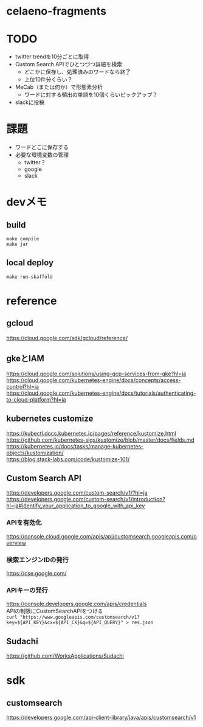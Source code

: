 # celaeno-fragments

# TODO
- twitter trendを10分ごとに取得  
- Custom Search APIでひとつづつ詳細を検索  
  - どこかに保存し、処理済みのワードなら終了  
  - 上位10件分くらい？  
- MeCab（または何か）で形態素分析  
  - ワードに対する頻出の単語を10個くらいピックアップ？  
- slackに投稿  

# 課題
- ワードどこに保存する  
- 必要な環境変数の管理  
  - twitter？  
  - google  
  - slack  


# devメモ
## build
`make compile`  
`make jar`  

## local deploy
`make run-skaffold`  


# reference
## gcloud
https://cloud.google.com/sdk/gcloud/reference/  

## gkeとIAM
https://cloud.google.com/solutions/using-gcp-services-from-gke?hl=ja  
https://cloud.google.com/kubernetes-engine/docs/concepts/access-control?hl=ja  
https://cloud.google.com/kubernetes-engine/docs/tutorials/authenticating-to-cloud-platform?hl=ja  

## kubernetes customize
https://kubectl.docs.kubernetes.io/pages/reference/kustomize.html  
https://github.com/kubernetes-sigs/kustomize/blob/master/docs/fields.md  
https://kubernetes.io/docs/tasks/manage-kubernetes-objects/kustomization/  
https://blog.stack-labs.com/code/kustomize-101/  

## Custom Search API
https://developers.google.com/custom-search/v1/?hl=ja  
https://developers.google.com/custom-search/v1/introduction?hl=ja#identify_your_application_to_google_with_api_key  

### APIを有効化
https://console.cloud.google.com/apis/api/customsearch.googleapis.com/overview  

### 検索エンジンIDの発行
https://cse.google.com/  

### APIキーの発行
https://console.developers.google.com/apis/credentials  
APIの制限にCustomSearchAPIをつける  
`curl "https://www.googleapis.com/customsearch/v1?key=${API_KEY}&cx=${API_CX}&q=${API_QUERY}" > res.json`  

## Sudachi
https://github.com/WorksApplications/Sudachi  


# sdk
## customsearch
https://developers.google.com/api-client-library/java/apis/customsearch/v1  
